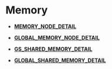 # Memory<a name="EN-US_TOPIC_0289900388"></a>

-   **[MEMORY\_NODE\_DETAIL](memory_node_detail.md)**  

-   **[GLOBAL\_MEMORY\_NODE\_DETAIL](global_memory_node_detail.md)**  

-   **[GS\_SHARED\_MEMORY\_DETAIL](gs_shared_memory_detail.md)**  

-   **[GLOBAL\_SHARED\_MEMORY\_DETAIL](global_shared_memory_detail.md)**  


